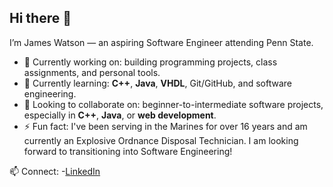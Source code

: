 ## Hi there 👋

I’m James Watson — an aspiring Software Engineer attending Penn State.  

- 🔭 Currently working on: building programming projects, class assignments, and personal tools.  
- 🌱 Currently learning: **C++**, **Java**, **VHDL**, Git/GitHub, and software engineering.  
- 👯 Looking to collaborate on: beginner-to-intermediate software projects, especially in **C++**, **Java**, or **web development**.
- ⚡ Fun fact: I've been serving in the Marines for over 16 years and am currently an Explosive Ordnance Disposal Technician. I am looking forward to transitioning into Software Engineering!

📫 Connect:
-[LinkedIn](https://www.linkedin.com/in/james-watson-sd/)



